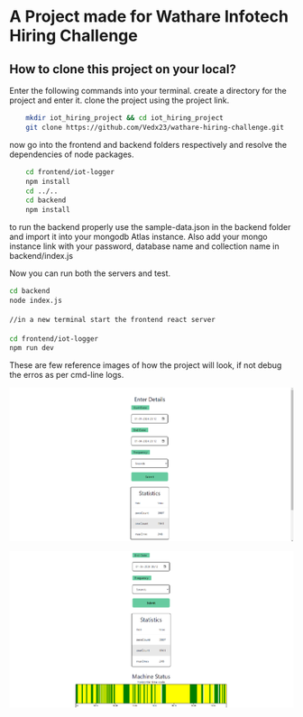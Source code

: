 # A Project made for Wathare Infotech Hiring Challenge

## How to clone this project on your local?

Enter the following commands into your terminal.
create a directory for the project and enter it.
clone the project using the project link.

```bash
    mkdir iot_hiring_project && cd iot_hiring_project
    git clone https://github.com/Vedx23/wathare-hiring-challenge.git
```

now go into the frontend and backend folders respectively and resolve the dependencies of node packages.

```bash
    cd frontend/iot-logger
    npm install
    cd ../..
    cd backend
    npm install
```

to run the backend properly use the sample-data.json in the backend folder and import it into your mongodb Atlas instance. Also add your mongo instance link with your password, database name and collection name in backend/index.js

Now you can run both the servers and test.

```bash
cd backend
node index.js

//in a new terminal start the frontend react server

cd frontend/iot-logger
npm run dev
```

These are few reference images of how the project will look, if not debug the erros as per cmd-line logs.

![Image one](https://raw.githubusercontent.com/Vedx23/wathare-hiring-challenge/main/images/one.png)

![Image two](https://raw.githubusercontent.com/Vedx23/wathare-hiring-challenge/main/images/two.png)
